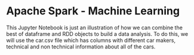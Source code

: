 # Apache Spark - Machine Learning
This Jupyter Notebook is just an illustration of how we can combine the best of dataframe and RDD objects to build a data analysis. To do this, we will use the car.csv file which has columns with different car makers, technical and non technical information about all of the cars. 
